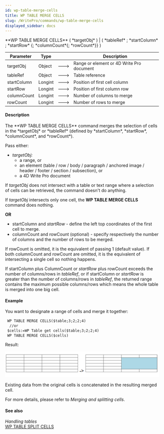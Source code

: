 ```yaml
---
id: wp-table-merge-cells
title: WP TABLE MERGE CELLS
slug: /WritePro/commands/wp-table-merge-cells
displayed_sidebar: docs
---
```


<!--REF #_command_.WP TABLE MERGE CELLS.Syntax-->**WP TABLE MERGE CELLS** ( *targetObj* ) | ( *tableRef* ; *startColumn* ; *startRow* {; *columnCount*{; *rowCount*}} )<!-- END REF-->
<!--REF #_command_.WP TABLE MERGE CELLS.Params-->
| Parameter | Type |  | Description |
| --- | --- | --- | --- |
| targetObj | Object | &#x1F852; | Range or element or 4D Write Pro document |
| tableRef | Object | &#x1F852; | Table reference |
| startColumn | Longint | &#x1F852; | Position of first cell column |
| startRow | Longint | &#x1F852; | Position of first column row |
| columnCount | Longint | &#x1F852; | Number of columns to merge |
| rowCount | Longint | &#x1F852; | Number of rows to merge |

<!-- END REF-->

#### Description 

<!--REF #_command_.WP TABLE MERGE CELLS.Summary-->The **WP TABLE MERGE CELLS** command merges the selection of cells in the *targetObj* or *tableRef* (defined by *startColumn*, *startRow*, *columnCount*, and *rowCount*).<!-- END REF-->

Pass either:

* *targetObj:*  
   * a range, or  
   * an element (table / row / body / paragraph / anchored image / header / footer / section / subsection), or  
   * a 4D Write Pro document

If *targetObj* does not intersect with a table or text range where a selection of cells can be retrieved, the command doesn't do anything.

If *targetObj* intersects only one cell, the **WP TABLE MERGE CELLS** command does nothing.

**OR**

* startColumn and *startRow* \- define the left top coordinates of the first cell to merge.
* columnCount and rowCount (optional) - specify respectively the number of columns and the number of rows to be merged.  
    
If rowCount is omitted, it is the equivalent of passing 1 (default value). If both columnCount and rowCount are omitted, it is the equivalent of intersecting a single cell so nothing happens.

If startColumn plus ColumnCount or *startRow* plus rowCount exceeds the number of columns/rows in *tableRef*, or if startColumn or *startRow* is greater than the number of columns/rows in *tableRef*, the returned range contains the maximum possible columns/rows which means the whole table is merged into one big cell.

#### Example 

You want to designate a range of cells and merge it together:

```4d
 WP TABLE MERGE CELLS($table;3;2;2;4)
  //or
 $cells:=WP Table get cells($table;3;2;2;4)
 WP TABLE MERGE CELLS($cells)
```

Result:

![](../../assets/en/WritePro/commands/pict6398108.en.png)

Existing data from the original cells is concatenated in the resulting merged cell. 

For more details, please refer to *Merging and splitting cells*.

#### See also 

*Handling tables*  
[WP TABLE SPLIT CELLS](wp-table-split-cells.md)  